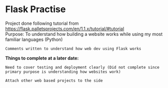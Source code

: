 # Flask Practise

Project done following tutorial from https://flask.palletsprojects.com/en/1.1.x/tutorial/#tutorial  
Purpose: To understand how building a website works while using my most familiar languages (Python)  

	Comments written to understand how web dev using Flask works

**Things to complete at a later date:**  

	Need to cover testing and deployment clearly (Did not complete since primary purpose is understanding how websites work)

	Attach other web based projects to the side

